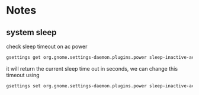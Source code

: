 # Notes
## system sleep
check sleep timeout on ac power
```bash
gsettings get org.gnome.settings-daemon.plugins.power sleep-inactive-ac-timeout
```
it will return the current sleep time out in seconds, we can
change this timeout using 
```bash
gsettings set org.gnome.settings-daemon.plugins.power sleep-inactive-ac-timeout <time_in_sec>
```